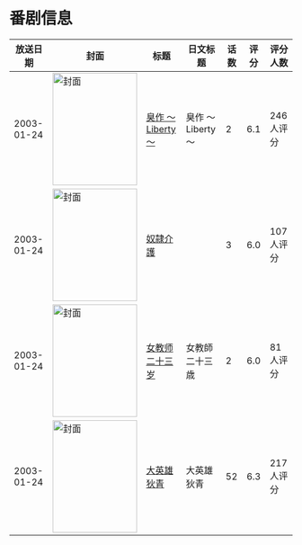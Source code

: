 # 番剧信息

|放送日期|封面|标题|日文标题|话数|评分|评分人数|
|---|---|---|---|---|---|---|
|2003-01-24|<img src="https://bangumi.tv/img/no_icon_subject.png" alt="封面" style="width:150px;height:200px;object-fit:cover;">|[臭作 ～Liberty～](https://bangumi.tv/subject/11936)|臭作 ～Liberty～|2|6.1|246人评分|
|2003-01-24|<img src="https://bangumi.tv/img/no_icon_subject.png" alt="封面" style="width:150px;height:200px;object-fit:cover;">|[奴隷介護](https://bangumi.tv/subject/69193)||3|6.0|107人评分|
|2003-01-24|<img src="https://bangumi.tv/img/no_icon_subject.png" alt="封面" style="width:150px;height:200px;object-fit:cover;">|[女教师二十三岁](https://bangumi.tv/subject/74290)|女教師二十三歳|2|6.0|81人评分|
|2003-01-24|<img src="https://lain.bgm.tv/pic/cover/c/f4/b7/103160_JJfGQ.jpg" alt="封面" style="width:150px;height:200px;object-fit:cover;">|[大英雄狄青](https://bangumi.tv/subject/103160)|大英雄狄青|52|6.3|217人评分|
